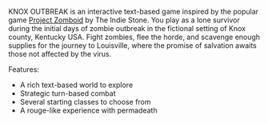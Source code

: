 KNOX OUTBREAK is an interactive text-based game inspired by the popular game [Project Zomboid](https://projectzomboid.com/blog/) by The Indie Stone. You play as a lone survivor during the initial days of zombie outbreak in the fictional setting of Knox county, Kentucky USA. Fight zombies, flee the horde, and scavenge enough supplies for the journey to Louisville, where the promise of salvation awaits those not affected by the virus.

Features:

- A rich text-based world to explore
- Strategic turn-based combat
- Several starting classes to choose from
- A rouge-like experience with permadeath
